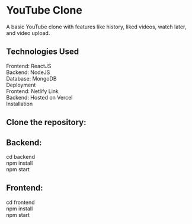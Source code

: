 # YouTube Clone
A basic YouTube clone with features like history, liked videos, watch later, and video upload.

## Technologies Used
Frontend: ReactJS <br>
Backend: NodeJS <br>
Database: MongoDB <br>
Deployment <br>
Frontend: Netlify Link <br>
Backend: Hosted on Vercel <br>
Installation <br>

## Clone the repository:

## Backend:
cd backend<br>
npm install <br>
npm start <br>
## Frontend:
cd frontend <br>
npm install <br>
npm start <br>
